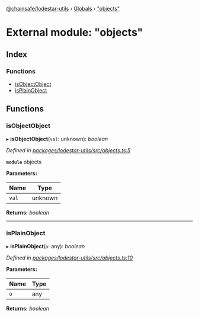 [@chainsafe/lodestar-utils](../README.md) › [Globals](../globals.md) › ["objects"](_objects_.md)

# External module: "objects"

## Index

### Functions

* [isObjectObject](_objects_.md#isobjectobject)
* [isPlainObject](_objects_.md#isplainobject)

## Functions

###  isObjectObject

▸ **isObjectObject**(`val`: unknown): *boolean*

*Defined in [packages/lodestar-utils/src/objects.ts:5](https://github.com/ChainSafe/lodestar/blob/d092a7def/packages/lodestar-utils/src/objects.ts#L5)*

**`module`** objects

**Parameters:**

Name | Type |
------ | ------ |
`val` | unknown |

**Returns:** *boolean*

___

###  isPlainObject

▸ **isPlainObject**(`o`: any): *boolean*

*Defined in [packages/lodestar-utils/src/objects.ts:10](https://github.com/ChainSafe/lodestar/blob/d092a7def/packages/lodestar-utils/src/objects.ts#L10)*

**Parameters:**

Name | Type |
------ | ------ |
`o` | any |

**Returns:** *boolean*
